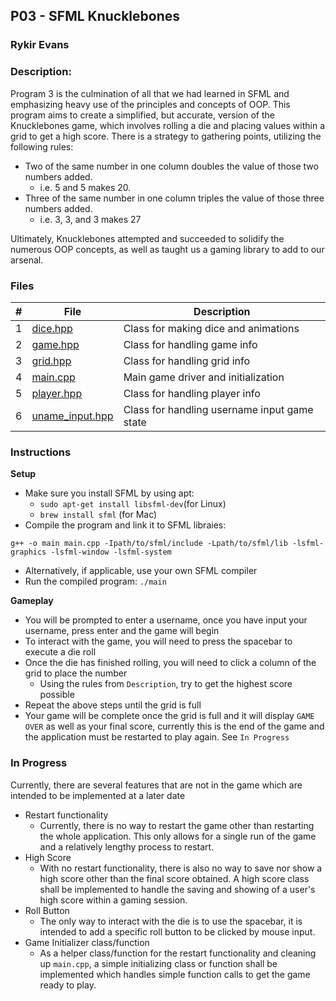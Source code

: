 ## P03 - SFML Knucklebones
### Rykir Evans
### Description:

Program 3 is the culmination of all that we had learned in SFML and emphasizing heavy use of the principles and concepts of OOP. This program aims to create a simplified, but accurate, version of the Knucklebones game, which involves rolling a die and placing values within a grid to get a high score. There is a strategy to gathering points, utilizing the following rules:

* Two of the same number in one column doubles the value of those two numbers added.
     * i.e. 5 and 5 makes 20.
* Three of the same number in one column triples the value of those three numbers added.
     * i.e. 3, 3, and 3 makes 27

Ultimately, Knucklebones attempted and succeeded to solidify the numerous OOP concepts, as well as taught us a gaming library to add to our arsenal.

### Files

|   #   | File                                     | Description                                  |
| :---: | ---------------------------------------- | -------------------------------------------- |
|   1   | [dice.hpp](./dice.hpp)                   | Class for making dice and animations         |
|   2   | [game.hpp](./game.cpp)                   | Class for handling game info                 |
|   3   | [grid.hpp](./grid.hpp)                   | Class for handling grid info                 | 
|   4   | [main.cpp](./main.hpp)                   | Main game driver and initialization          |
|   5   | [player.hpp](./player.hpp)               | Class for handling player info               |
|   6   | [uname_input.hpp](./uname_input.hpp)     | Class for handling username input game state |

### Instructions

**Setup**
- Make sure you install SFML by using apt: 
     - `sudo apt-get install libsfml-dev`(for Linux)
     - `brew install sfml` (for Mac)
- Compile the program and link it to SFML libraies: 
```
g++ -o main main.cpp -Ipath/to/sfml/include -Lpath/to/sfml/lib -lsfml-graphics -lsfml-window -lsfml-system
```
- Alternatively, if applicable, use your own SFML compiler
- Run the compiled program: `./main`

**Gameplay**
- You will be prompted to enter a username, once you have input your username, press enter and the game will begin
- To interact with the game, you will need to press the spacebar to execute a die roll
- Once the die has finished rolling, you will need to click a column of the grid to place the number
     - Using the rules from `Description`, try to get the highest score possible
- Repeat the above steps until the grid is full
- Your game will be complete once the grid is full and it will display `GAME OVER` as well as your final score, currently this is the end of the game and the application must be restarted to play again. See `In Progress`

### In Progress
Currently, there are several features that are not in the game which are intended to be implemented at a later date
- Restart functionality
     - Currently, there is no way to restart the game other than restarting the whole application. This only allows for a single run of the game and a relatively lengthy process to restart. 
- High Score
     - With no restart functionality, there is also no way to save nor show a high score other than the final score obtained. A high score class shall be implemented to handle the saving and showing of a user's high score within a gaming session.
- Roll Button
     - The only way to interact with the die is to use the spacebar, it is intended to add a specific roll button to be clicked by mouse input.
- Game Initializer class/function
     - As a helper class/function for the restart functionality and cleaning up `main.cpp`, a simple initializing class or function shall be implemented which handles simple function calls to get the game ready to play.